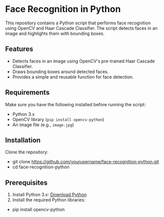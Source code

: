 # Face Recognition in Python

This repository contains a Python script that performs face recognition using OpenCV and Haar Cascade Classifier. The script detects faces in an image and highlights them with bounding boxes.

## Features
- Detects faces in an image using OpenCV's pre-trained Haar Cascade Classifier.
- Draws bounding boxes around detected faces.
- Provides a simple and reusable function for face detection.

## Requirements
Make sure you have the following installed before running the script:
- Python 3.x
- OpenCV library (`pip install opencv-python`)
- An image file (e.g., `image.jpg`)

## Installation
Clone the repository:
- git clone https://github.com/yourusername/face-recognition-python.git
-  cd face-recognition-python

## Prerequisites
1. Install Python 3.x: [Download Python](https://www.python.org/downloads/)
2. Install the required Python libraries:
- pip install opencv-python

